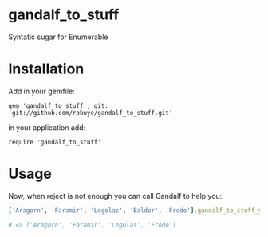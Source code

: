 gandalf_to_stuff
================

Syntatic sugar for Enumerable


Installation
================

Add in your gemfile:
```
gem 'gandalf_to_stuff', git: 'git://github.com/robuye/gandalf_to_stuff.git'
```

in your application add:
```
require 'gandalf_to_stuff'
```

Usage
=================

Now, when reject is not enough you can call Gandalf to help you:

```ruby
['Aragorn', 'Faramir', 'Legolas', 'Baldor', 'Frodo'].gandalf_to_stuff_you_shall_not_pass {|s| s == 'Baldor'}

# => ['Aragorn', 'Faramir', 'Legolas', 'Frodo']
```
